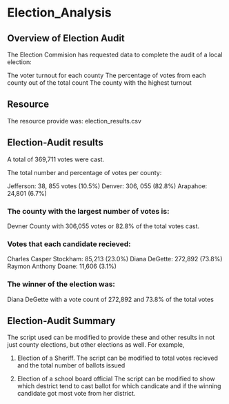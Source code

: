 # Election_Analysis


## Overview of Election Audit
The Election Commision has requested data to complete the audit of a local election:

The voter turnout for each county
The percentage of votes from each county out of the total count
The county with the highest turnout

## Resource
The resource provide was:
election_results.csv

## Election-Audit results

A total of 369,711 votes were cast.

The total number and percentage of votes per county:

Jefferson: 38, 855 votes (10.5%)
Denver: 306, 055 (82.8%)
Arapahoe: 24,801 (6.7%)

### The county with the largest number of votes is:
Devner County with 306,055 votes or 82.8% of the total votes cast.

### Votes that each candidate recieved:
Charles Casper Stockham: 85,213 (23.0%)
Diana DeGette: 272,892 (73.8%)
Raymon Anthony Doane: 11,606 (3.1%)

### The winner of the election was:
Diana DeGette with a vote count of 272,892 and 73.8% of the total votes

## Election-Audit Summary

The script used can be modified to provide these and other results in not just county elections, but other elections as well. For example,

1) Election of a Sheriff.
The script can be modified to total votes recieved and the total number of ballots issued

2) Election of a school board official
The script can be modified to show which destrict tend to cast ballot for which candicate and if the winning candidate got most vote from her district.

